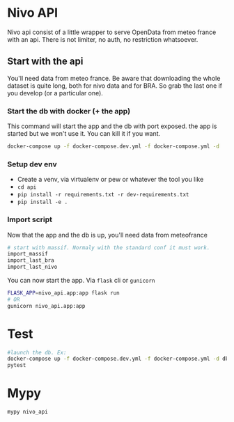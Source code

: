 # Nivo API

Nivo api consist of a little wrapper to serve OpenData from meteo france with an api. 
There is not limiter, no auth, no restriction whatsoever.

## Start with the api

You'll need data from meteo france. Be aware that downloading the whole dataset is quite long, 
both for nivo data and for BRA. So grab the last one if you develop (or a particular one).


### Start the db with docker (+ the app)

This command will start the app and the db with port exposed. the app is started but we 
won't use it. You can kill it if you want.
```bash
docker-compose up -f docker-compose.dev.yml -f docker-compose.yml -d
```

### Setup dev env

* Create a venv, via virtualenv or pew or whatever the tool you like
* `cd api`
* `pip install -r requirements.txt -r dev-requirements.txt`
* `pip install -e .` 

### Import script

Now that the app and the db is up, you'll need data from meteofrance

```bash
# start with massif. Normaly with the standard conf it must work.
import_massif 
import_last_bra
import_last_nivo
```

You can now start the app. Via `flask` cli or `gunicorn`

```bash
FLASK_APP=nivo_api.app:app flask run
# OR
gunicorn nivo_api.app:app
``` 

# Test

```bash
#launch the db. Ex:
docker-compose up -f docker-compose.dev.yml -f docker-compose.yml -d db
pytest
```

# Mypy

```bash
mypy nivo_api
```